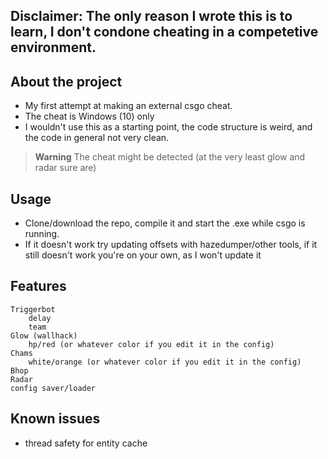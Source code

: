 ## Disclaimer: The only reason I wrote this is to learn, I don't condone cheating in a competetive environment.
## About the project
- My first attempt at making an external csgo cheat.
- The cheat is Windows (10) only
- I wouldn't use this as a starting point, the code structure is weird, and the code in general not very clean.

> __Warning__
> The cheat might be detected (at the very least glow and radar sure are)

## Usage
- Clone/download the repo, compile it and start the .exe while csgo is running.
- If it doesn't work try updating offsets with hazedumper/other tools, if it still doesn't work you're on your own, as I won't update it

## Features
    Triggerbot
        delay
        team
    Glow (wallhack)
        hp/red (or whatever color if you edit it in the config)
    Chams
        white/orange (or whatever color if you edit it in the config)
    Bhop
    Radar
    config saver/loader
    
## Known issues
- thread safety for entity cache
